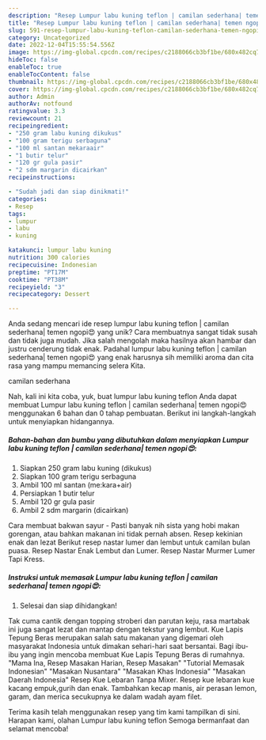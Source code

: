 ```yaml
---
description: "Resep Lumpur labu kuning teflon | camilan sederhana| temen ngopi😍 yang Lezat Sekali"
title: "Resep Lumpur labu kuning teflon | camilan sederhana| temen ngopi😍 yang Lezat Sekali"
slug: 591-resep-lumpur-labu-kuning-teflon-camilan-sederhana-temen-ngopi-yang-lezat-sekali
category: Uncategorized
date: 2022-12-04T15:55:54.556Z
image: https://img-global.cpcdn.com/recipes/c2188066cb3bf1be/680x482cq70/lumpur-labu-kuning-teflon-camilan-sederhana-temen-ngopi-foto-resep-utama.jpg
hideToc: false
enableToc: true
enableTocContent: false
thumbnail: https://img-global.cpcdn.com/recipes/c2188066cb3bf1be/680x482cq70/lumpur-labu-kuning-teflon-camilan-sederhana-temen-ngopi-foto-resep-utama.jpg
cover: https://img-global.cpcdn.com/recipes/c2188066cb3bf1be/680x482cq70/lumpur-labu-kuning-teflon-camilan-sederhana-temen-ngopi-foto-resep-utama.jpg
author: Admin
authorAv: notfound
ratingvalue: 3.3
reviewcount: 21
recipeingredient:
- "250 gram labu kuning dikukus"
- "100 gram terigu serbaguna"
- "100 ml santan mekaraair"
- "1 butir telur"
- "120 gr gula pasir"
- "2 sdm margarin dicairkan"
recipeinstructions:

- "Sudah jadi dan siap dinikmati!"
categories:
- Resep
tags:
- lumpur
- labu
- kuning

katakunci: lumpur labu kuning 
nutrition: 300 calories
recipecuisine: Indonesian
preptime: "PT17M"
cooktime: "PT38M"
recipeyield: "3"
recipecategory: Dessert

---
```





Anda sedang mencari ide resep lumpur labu kuning teflon | camilan sederhana| temen ngopi😍 yang unik? Cara membuatnya sangat tidak susah dan tidak juga mudah. Jika salah mengolah maka hasilnya akan hambar dan justru cenderung tidak enak. Padahal lumpur labu kuning teflon | camilan sederhana| temen ngopi😍 yang enak harusnya sih memiliki aroma dan cita rasa yang mampu memancing selera Kita.




 camilan sederhana





Nah, kali ini kita coba, yuk, buat lumpur labu kuning teflon  Anda dapat membuat Lumpur labu kuning teflon | camilan sederhana| temen ngopi😍 menggunakan 6 bahan dan 0 tahap pembuatan. Berikut ini langkah-langkah untuk menyiapkan hidangannya.

<!--inarticleads1-->

##### Bahan-bahan dan bumbu yang dibutuhkan dalam menyiapkan Lumpur labu kuning teflon | camilan sederhana| temen ngopi😍:

1. Siapkan 250 gram labu kuning (dikukus)
1. Siapkan 100 gram terigu serbaguna
1. Ambil 100 ml santan (me:kara+air)
1. Persiapkan 1 butir telur
1. Ambil 120 gr gula pasir
1. Ambil 2 sdm margarin (dicairkan)


Cara membuat bakwan sayur - Pasti banyak nih sista yang hobi makan gorengan, atau bahkan makanan ini tidak pernah absen. Resep kekinian enak dan lezat Berikut resep nastar lumer dan lembut untuk camilan bulan puasa. Resep Nastar Enak Lembut dan Lumer. Resep Nastar Murmer Lumer Tapi Kress. 

<!--inarticleads2-->

##### Instruksi untuk memasak Lumpur labu kuning teflon | camilan sederhana| temen ngopi😍:


1. Selesai dan siap dihidangkan!

Tak cuma cantik dengan topping stroberi dan parutan keju, rasa martabak ini juga sangat lezat dan mantap dengan tekstur yang lembut. Kue Lapis Tepung Beras merupakan salah satu makanan yang digemari oleh masyarakat Indonesia untuk dimakan sehari-hari saat bersantai. Bagi ibu-ibu yang ingin mencoba membuat Kue Lapis Tepung Beras di rumahnya. &#34;Mama Ina, Resep Masakan Harian, Resep Masakan&#34; &#34;Tutorial Memasak Indonesian&#34; &#34;Masakan Nusantara&#34; &#34;Masakan Khas Indonesia&#34; &#34;Masakan Daerah Indonesia&#34; Resep Kue Lebaran Tanpa Mixer. Resep kue lebaran kue kacang empuk,gurih dan enak. Tambahkan kecap manis, air perasan lemon, garam, dan merica secukupnya ke dalam wadah ayam filet. 

Terima kasih telah menggunakan resep yang tim kami tampilkan di sini. Harapan kami, olahan Lumpur labu kuning teflon  Semoga bermanfaat dan selamat mencoba!
